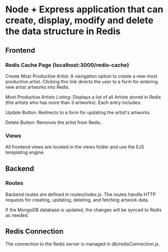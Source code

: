 # Node + Express application that can create, display, modify and delete the data structure in Redis

## Frontend
### Redis Cache Page (localhost:3000/redis-cache)
Create Most Productive Artist: A navigation option to create a new most productive artist. Clicking this link directs the user to a form for entering new artist artworks into Redis.

Most Productive Artists Listing: Displays a list of all Artists stored in Redis (the artists who has more than 3 artworks). Each entry includes:

Update Button: Redirects to a form for updating the artist's artworks.

Delete Button: Removes the artist from Redis.

### Views
All frontend views are located in the views folder and use the EJS templating engine.

## Backend
### Routes
Backend routes are defined in routes/index.js.
The routes handle HTTP requests for creating, updating, deleting, and fetching artwork data.

If the MongoDB database is updated, the changes will be synced to Redis as needed.

## Redis Connection
The connection to the Redis server is managed in db/redisConnection.js.
